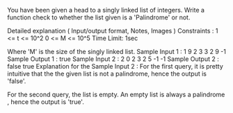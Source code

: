 You have been given a head to a singly linked list of integers. Write a function check to whether the list given is a 'Palindrome' or not.

Detailed explanation ( Input/output format, Notes, Images )
 Constraints :
1 <= t <= 10^2
0 <= M <= 10^5
Time Limit: 1sec

Where 'M' is the size of the singly linked list.
Sample Input 1 :
1
9 2 3 3 2 9 -1
Sample Output 1 :
true
Sample Input 2 :
2
0 2 3 2 5 -1
-1
Sample Output 2 :
false
true
Explanation for the Sample Input 2 :
For the first query, it is pretty intuitive that the the given list is not a palindrome, hence the output is 'false'.

For the second query, the list is empty. An empty list is always a palindrome , hence the output is 'true'.


